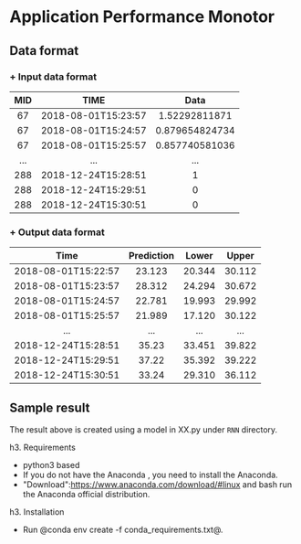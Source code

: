 # Application Performance Monotor


## Data format
### + Input data format
|MID | TIME | Data |
|:----:|:----:|:----:|
|67|2018-08-01T15:23:57|1.52292811871|
|67|2018-08-01T15:24:57|0.879654824734|
|67|2018-08-01T15:25:57|0.857740581036|
|...|...|...|
|288|2018-12-24T15:28:51|1|
|288|2018-12-24T15:29:51|0|
|288|2018-12-24T15:30:51|0|

### + Output data format

|Time | Prediction | Lower | Upper
|:----:|:----:|:----:|:----:|
|2018-08-01T15:22:57|23.123|20.344|30.112|
|2018-08-01T15:23:57|28.312|24.294|30.672|
|2018-08-01T15:24:57|22.781|19.993|29.992|
|2018-08-01T15:25:57|21.989|17.120|30.122|
|...|...|...|...|
|2018-12-24T15:28:51|35.23|33.451|39.822|
|2018-12-24T15:29:51|37.22|35.392|39.222|
|2018-12-24T15:30:51|33.24|29.310|36.112|


## Sample result
The result above is created using a model in XX.py under `RNN` directory.


h3. Requirements
 * python3 based
 * If you do not have the Anaconda , you need to install the Anaconda.
 * "Download":https://www.anaconda.com/download/#linux and bash run the Anaconda official distribution.

h3. Installation
 * Run @conda env create -f conda_requirements.txt@.
